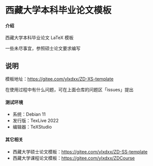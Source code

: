 # 西藏大学本科毕业论文模板

#### 介绍
西藏大学本科毕业论文 LaTeX 模板

一些未尽事宜，参照硕士论文要求编写

## 说明

模板地址：https://gitee.com/ylxdxx/ZD-XS-template

在使用过程中有什么问题，可在上面仓库的问题区「issues」提出

#### 测试环境

- 系统：Debian 11
- 发行版：TexLive 2022
- 编辑器：TeXStudio

#### 其它相关

- 西藏大学硕士论文模板：https://gitee.com/ylxdxx/ZD-SS-template
- 西藏大学课程论文模板：https://gitee.com/ylxdxx/ZDCourse



